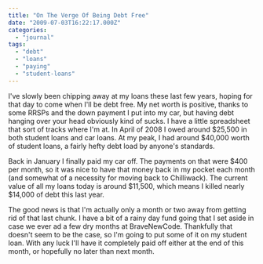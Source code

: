 ```yaml
---
title: "On The Verge Of Being Debt Free"
date: "2009-07-03T16:22:17.000Z"
categories: 
  - "journal"
tags: 
  - "debt"
  - "loans"
  - "paying"
  - "student-loans"
---
```


I've slowly been chipping away at my loans these last few years, hoping for that day to come when I'll be debt free. My net worth is positive, thanks to some RRSPs and the down payment I put into my car, but having debt hanging over your head obviously kind of sucks. I have a little spreadsheet that sort of tracks where I'm at. In April of 2008 I owed around $25,500 in both student loans and car loans. At my peak, I had around $40,000 worth of student loans, a fairly hefty debt load by anyone's standards.

Back in January I finally paid my car off. The payments on that were $400 per month, so it was nice to have that money back in my pocket each month (and somewhat of a necessity for moving back to Chilliwack). The current value of all my loans today is around $11,500, which means I killed nearly $14,000 of debt this last year.

The good news is that I'm actually only a month or two away from getting rid of that last chunk. I have a bit of a rainy day fund going that I set aside in case we ever ad a few dry months at BraveNewCode. Thankfully that doesn't seem to be the case, so I'm going to put some of it on my student loan. With any luck I'll have it completely paid off either at the end of this month, or hopefully no later than next month.
